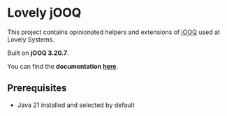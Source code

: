 # Lovely jOOQ

This project contains opinionated helpers and extensions of [jOOQ](https://github.com/jOOQ/jOOQ) used at Lovely Systems.

Built on **jOOQ 3.20.7**.

You can find the **documentation [here](https://lovelysystems.github.io/lovely-jooq/)**.

## Prerequisites

- Java 21 installed and selected by default
